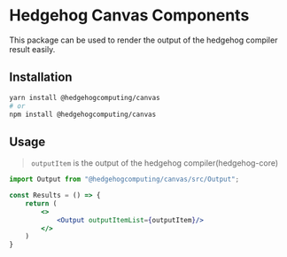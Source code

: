 # Hedgehog Canvas  Components

This package can be used to render the output of the hedgehog compiler result easily.

## Installation

```bash
yarn install @hedgehogcomputing/canvas
# or
npm install @hedgehogcomputing/canvas
```

## Usage

> `outputItem` is the output of the hedgehog compiler(hedgehog-core)

```jsx
import Output from "@hedgehogcomputing/canvas/src/Output";

const Results = () => {
    return (
        <>
            <Output outputItemList={outputItem}/>
        </>
    )
}
```
